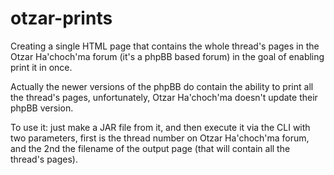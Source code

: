 # otzar-prints
Creating a single HTML page that contains the whole thread's pages in the Otzar Ha'choch'ma forum (it's a phpBB based forum) in the goal of enabling print it in once.

Actually the newer versions of the phpBB do contain the ability to print all the thread's pages, unfortunately, Otzar Ha'choch'ma doesn't update their phpBB version.

To use it: just make a JAR file from it, and then execute it via the CLI with two parameters, first is the thread number on Otzar Ha'choch'ma forum, and the 2nd the filename of the output page (that will contain all the thread's pages). 
